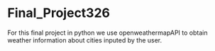 # Final_Project326

For this final project in python we use openweathermapAPI to obtain weather information about cities inputed by the user.
